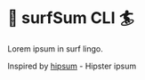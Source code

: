 # 🌊 surfSum CLI 🏄
Lorem ipsum in surf lingo.

Inspired by [hipsum](https://hipsum.co) - Hipster ipsum


<!-- TODO:
    - add more surf words
    - option to mix in latin lorem ipsum (flag)
        - add file for latin words
-->

<!-- Done:
    - option to start with "Shaka Brah" (flag)
    - separate file for sentence/paragraph building
    - variable sentence lengths
    - capitalize first letter of sentences
        - capitalized wordlist; `strings.ToLower` on non-first word
    - random commas to resemble real sentences
        - every few words (`i % 3 == 0`)
        - chance to insert comma (`rand.Intn(3)` 50% chance, `+ ","`)
    - variable paragraph lengths
    - option for returned paragraphs (flag)
    - show help/available options if no flags passed
-->
